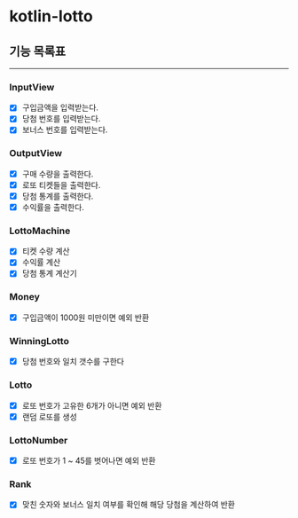 # kotlin-lotto

## 기능 목록표

---
### InputView

- [x] 구입금액을 입력받는다.
- [x] 당첨 번호를 입력받는다.
- [x] 보너스 번호를 입력받는다.

### OutputView

- [x] 구매 수량을 출력한다.
- [x] 로또 티켓들을 출력한다.
- [x] 당첨 통계를 출력한다.
- [x] 수익률을 출력한다.

### LottoMachine

- [x] 티켓 수량 계산
- [x] 수익률 계산
- [x] 당첨 통계 계산기

### Money

- [x] 구입금액이 1000원 미만이면 예외 반환

### WinningLotto

- [x] 당첨 번호와 일치 갯수를 구한다

### Lotto

- [x] 로또 번호가 고유한 6개가 아니면 예외 반환
- [x] 랜덤 로또를 생성

### LottoNumber

- [x] 로또 번호가 1 ~ 45를 벗어나면 예외 반환

### Rank

- [x] 맞친 숫자와 보너스 일치 여부를 확인해 해당 당첨을 계산하여 반환